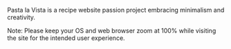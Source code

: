 Pasta la Vista is a recipe website passion project embracing minimalism and creativity.

Note: Please keep your OS and web browser zoom at 100% while visiting the site for the intended user experience.